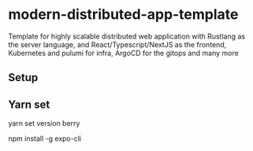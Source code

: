 # modern-distributed-app-template
Template for highly scalable distributed web application with Rustlang as the server language, and React/Typescript/NextJS as the frontend, Kubernetes and pulumi for infra, ArgoCD for the gitops and many more


## Setup
## Yarn set 
 yarn set version berry  

 npm install -g expo-cli
